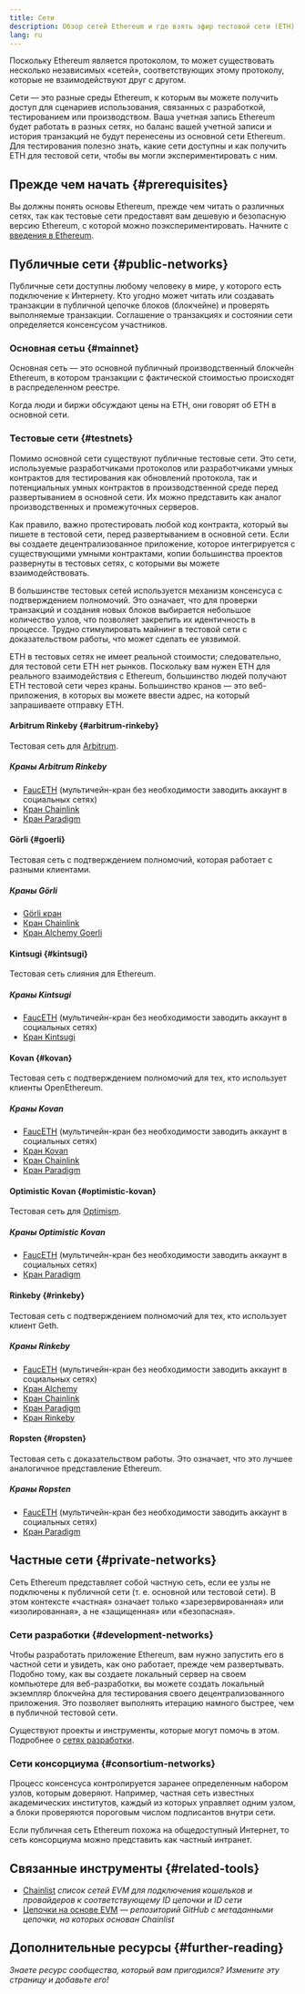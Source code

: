 ```yaml
---
title: Сети
description: Обзор сетей Ethereum и где взять эфир тестовой сети (ETH) для тестирования вашего приложения.
lang: ru
---
```


Поскольку Ethereum является протоколом, то может существовать несколько независимых «сетей», соответствующих этому протоколу, которые не взаимодействуют друг с другом.

Сети — это разные среды Ethereum, к которым вы можете получить доступ для сценариев использования, связанных с разработкой, тестированием или производством. Ваша учетная запись Ethereum будет работать в разных сетях, но баланс вашей учетной записи и история транзакций не будут перенесены из основной сети Ethereum. Для тестирования полезно знать, какие сети доступны и как получить ETH для тестовой сети, чтобы вы могли экспериментировать с ним.

## Прежде чем начать {#prerequisites}

Вы должны понять основы Ethereum, прежде чем читать о различных сетях, так как тестовые сети предоставят вам дешевую и безопасную версию Ethereum, с которой можно поэкспериментировать. Начните с [введения в Ethereum](/developers/docs/intro-to-ethereum/).

## Публичные сети {#public-networks}

Публичные сети доступны любому человеку в мире, у которого есть подключение к Интернету. Кто угодно может читать или создавать транзакции в публичной цепочке блоков (блокчейне) и проверять выполняемые транзакции. Соглашение о транзакциях и состоянии сети определяется консенсусом участников.

### Основная сетьu {#mainnet}

Основная сеть — это основной публичный производственный блокчейн Ethereum, в котором транзакции с фактической стоимостью происходят в распределенном реестре.

Когда люди и биржи обсуждают цены на ETH, они говорят об ETH в основной сети.

### Тестовые сети {#testnets}

Помимо основной сети существуют публичные тестовые сети. Это сети, используемые разработчиками протоколов или разработчиками умных контрактов для тестирования как обновлений протокола, так и потенциальных умных контрактов в производственной среде перед развертыванием в основной сети. Их можно представить как аналог производственных и промежуточных серверов.

Как правило, важно протестировать любой код контракта, который вы пишете в тестовой сети, перед развертыванием в основной сети. Если вы создаете децентрализованное приложение, которое интегрируется с существующими умными контрактами, копии большинства проектов развернуты в тестовых сетях, с которыми вы можете взаимодействовать.

В большинстве тестовых сетей используется механизм консенсуса с подтверждением полномочий. Это означает, что для проверки транзакций и создания новых блоков выбирается небольшое количество узлов, что позволяет закрепить их идентичность в процессе. Трудно стимулировать майнинг в тестовой сети с доказательством работы, что может сделать ее уязвимой.

ETH в тестовых сетях не имеет реальной стоимости; следовательно, для тестовой сети ETH нет рынков. Поскольку вам нужен ETH для реального взаимодействия с Ethereum, большинство людей получают ETH тестовой сети через краны. Большинство кранов — это веб-приложения, в которых вы можете ввести адрес, на который запрашиваете отправку ETH.

#### Arbitrum Rinkeby {#arbitrum-rinkeby}

Тестовая сеть для [Arbitrum](https://arbitrum.io/).

##### Краны Arbitrum Rinkeby

- [FaucETH](https://fauceth.komputing.org) (мультичейн-кран без необходимости заводить аккаунт в социальных сетях)
- [Кран Chainlink](https://faucets.chain.link/)
- [Кран Paradigm](https://faucet.paradigm.xyz/)

#### Görli {#goerli}

Тестовая сеть с подтверждением полномочий, которая работает с разными клиентами.

##### Краны Görli

- [Görli кран](https://faucet.goerli.mudit.blog/)
- [Кран Chainlink](https://faucets.chain.link/)
- [Кран Alchemy Goerli](https://goerlifaucet.com/)

#### Kintsugi {#kintsugi}

Тестовая сеть слияния для Ethereum.

##### Краны Kintsugi

- [FaucETH](https://fauceth.komputing.org) (мультичейн-кран без необходимости заводить аккаунт в социальных сетях)
- [Кран Kintsugi](https://faucet.kintsugi.themerge.dev/)

#### Kovan {#kovan}

Тестовая сеть с подтверждением полномочий для тех, кто использует клиенты OpenEthereum.

##### Краны Kovan

- [FaucETH](https://fauceth.komputing.org) (мультичейн-кран без необходимости заводить аккаунт в социальных сетях)
- [Кран Kovan](https://faucet.kovan.network/)
- [Кран Chainlink](https://faucets.chain.link/)
- [Кран Paradigm](https://faucet.paradigm.xyz/)

#### Optimistic Kovan {#optimistic-kovan}

Тестовая сеть для [Optimism](https://www.optimism.io/).

##### Краны Optimistic Kovan

- [FaucETH](https://fauceth.komputing.org) (мультичейн-кран без необходимости заводить аккаунт в социальных сетях)
- [Кран Paradigm](https://faucet.paradigm.xyz/)

#### Rinkeby {#rinkeby}

Тестовая сеть с подтверждением полномочий для тех, кто использует клиент Geth.

##### Краны Rinkeby

- [FaucETH](https://fauceth.komputing.org) (мультичейн-кран без необходимости заводить аккаунт в социальных сетях)
- [Кран Alchemy](https://RinkebyFaucet.com)
- [Кран Chainlink](https://faucets.chain.link/)
- [Кран Paradigm](https://faucet.paradigm.xyz/)
- [Кран Rinkeby](https://faucet.rinkeby.io/)

#### Ropsten {#ropsten}

Тестовая сеть с доказательством работы. Это означает, что это лучшее аналогичное представление Ethereum.

##### Краны Ropsten

- [FaucETH](https://fauceth.komputing.org) (мультичейн-кран без необходимости заводить аккаунт в социальных сетях)
- [Кран Paradigm](https://faucet.paradigm.xyz/)

## Частные сети {#private-networks}

Сеть Ethereum представляет собой частную сеть, если ее узлы не подключены к публичной сети (т. е. основной или тестовой сети). В этом контексте «частная» означает только «зарезервированная» или «изолированная», а не «защищенная» или «безопасная».

### Сети разработки {#development-networks}

Чтобы разработать приложение Ethereum, вам нужно запустить его в частной сети и увидеть, как оно работает, прежде чем развертывать. Подобно тому, как вы создаете локальный сервер на своем компьютере для веб-разработки, вы можете создать локальный экземпляр блокчейна для тестирования своего децентрализованного приложения. Это позволяет выполнять итерацию намного быстрее, чем в публичной тестовой сети.

Существуют проекты и инструменты, которые могут помочь в этом. Подробнее о [сетях разработки](/developers/docs/development-networks/).

### Сети консорциума {#consortium-networks}

Процесс консенсуса контролируется заранее определенным набором узлов, которым доверяют. Например, частная сеть известных академических институтов, каждый из которых управляет одним узлом, а блоки проверяются пороговым числом подписантов внутри сети.

Если публичная сеть Ethereum похожа на общедоступный Интернет, то сеть консорциума можно представить как частный интранет.

## Связанные инструменты {#related-tools}

- [Chainlist](https://chainlist.org/) _список сетей EVM для подключения кошельков и провайдеров к соответствующему ID цепочки и ID сети_
- [Цепочки на основе EVM](https://github.com/ethereum-lists/chains) — _репозиторий GitHub с метаданными цепочки, на которых основан Chainlist_

## Дополнительные ресурсы {#further-reading}

_Знаете ресурс сообщества, который вам пригодился? Измените эту страницу и добавьте его!_
